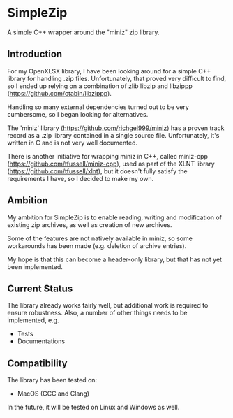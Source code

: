 # SimpleZip
A simple C++ wrapper around the "miniz" zip library.

## Introduction
For my OpenXLSX library, I have been looking around for a simple C++ library for handling .zip files. Unfortunately, that proved very difficult to find, so I ended up relying on a combination of zlib libzip and libzippp (https://github.com/ctabin/libzippp).

Handling so many external dependencies turned out to be very cumbersome, so I began looking for alternatives.

The 'miniz' library (https://github.com/richgel999/miniz) has a proven track record as a .zip library contained in a single source file. Unfortunately, it's written in C and is not very well documented.

There is another initiative for wrapping miniz in C++, callec miniz-cpp (https://github.com/tfussell/miniz-cpp), used as part of the XLNT library (https://github.com/tfussell/xlnt), but it doesn't fully satisfy the requirements I have, so I decided to make my own.

## Ambition
My ambition for SimpleZip is to enable reading, writing and modification of existing zip archives, as well as creation of new archives.

Some of the features are not natively available in miniz, so some workarounds has been made (e.g. deletion of archive entries).

My hope is that this can become a header-only library, but that has not yet been implemented.

## Current Status
The library already works fairly well, but additional work is required to ensure robustness. Also, a number of other things needs to be implemented, e.g.

 - Tests
 - Documentations
 
## Compatibility
The library has been tested on:
- MacOS (GCC and Clang)

In the future, it will be tested on Linux and Windows as well.
